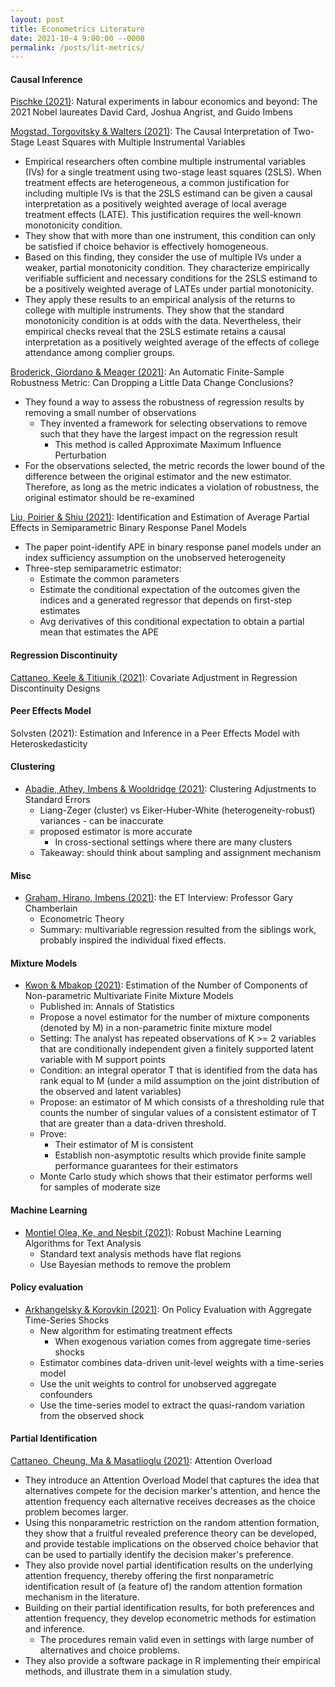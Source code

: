 ```yaml
---
layout: post
title: Econometrics Literature
date: 2021-10-4 9:00:00 --0000
permalink: /posts/lit-metrics/
---
```


#### Causal Inference
[Pischke (2021)](https://voxeu.org/article/natural-experimenters-nobel-laureates-david-card-joshua-angrist-and-guido-imbens): Natural experiments in labour economics and beyond: The 2021 Nobel laureates David Card, Joshua Angrist, and Guido Imbens

[Mogstad, Torgovitsky & Walters (2021)](https://pubs.aeaweb.org/doi/pdfplus/10.1257/aer.20190221): The Causal Interpretation of Two-Stage Least Squares with Multiple Instrumental Variables
- Empirical researchers often combine multiple instrumental variables (IVs) for a single treatment using two-stage least squares (2SLS). When treatment effects are heterogeneous, a common justification for including multiple IVs is that the 2SLS estimand can be given a causal interpretation as a positively weighted average of local average treatment effects (LATE). This justification requires the well-known monotonicity condition.
- They show that with more than one instrument, this condition can only be satisfied if choice behavior is effectively homogeneous.
- Based on this finding, they consider the use of multiple IVs under a weaker, partial monotonicity condition. They characterize empirically verifiable sufficient and necessary conditions for the 2SLS estimand to be a positively weighted average of LATEs under partial monotonicity.
- They apply these results to an empirical analysis of the returns to college with multiple instruments. They show that the standard monotonicity condition is at odds with the data. Nevertheless, their empirical checks reveal that the 2SLS estimate retains a causal interpretation as a positively weighted average of the effects of college attendance among complier groups.

[Broderick, Giordano & Meager (2021)](https://arxiv.org/pdf/2011.14999.pdf): An Automatic Finite-Sample Robustness Metric: Can Dropping a Little Data Change Conclusions?
- They found a way to assess the robustness of regression results by removing a small number of observations
    - They invented a framework for selecting observations to remove such that they have the largest impact on the regression result
        - This method is called Approximate Maximum Influence Perturbation
- For the observations selected, the metric records the lower bound of the difference between the original estimator and the new estimator. Therefore, as long as the metric indicates a violation of robustness, the original estimator should be re-examined

[Liu, Poirier & Shiu (2021)](https://arxiv.org/abs/2105.12891): Identification and Estimation of Average Partial Effects in Semiparametric Binary Response Panel Models
- The paper point-identify APE in binary response panel models under an index sufficiency assumption on the unobserved heterogeneity
- Three-step semiparametric estimator:
    - Estimate the common parameters
    - Estimate the conditional expectation of the outcomes given the indices and a generated regressor that depends on first-step estimates
    - Avg derivatives of this conditional expectation to obtain a partial mean that estimates the APE

#### Regression Discontinuity
[Cattaneo, Keele & Titiunik (2021)](https://arxiv.org/pdf/2110.08410.pdf): Covariate Adjustment in Regression Discontinuity Designs

#### Peer Effects Model
Solvsten (2021): Estimation and Inference in a Peer Effects Model with Heteroskedasticity

#### Clustering
- [Abadie, Athey, Imbens & Wooldridge (2021)](https://economics.mit.edu/faculty/abadie/papers): Clustering Adjustments to Standard Errors
    - Liang-Zeger (cluster) vs Eiker-Huber-White (heterogeneity-robust) variances - can be inaccurate
    - proposed estimator is more accurate
        - In cross-sectional settings where there are many clusters
    - Takeaway: should think about sampling and assignment mechanism

#### Misc
- [Graham, Hirano, Imbens (2021)](https://doi.org/10.1017/S0266466621000372): the ET Interview: Professor Gary Chamberlain
    - Econometric Theory
    - Summary: multivariable regression resulted from the siblings work, probably inspired the individual fixed effects.

#### Mixture Models
- [Kwon & Mbakop (2021)](https://wpsites.ucalgary.ca/eric-mbakop/wp-content/uploads/sites/32/2020/06/Revision.pdf): Estimation of the Number of Components of Non-parametric Multivariate Finite Mixture Models
    - Published in: Annals of Statistics
    - Propose a novel estimator for the number of mixture components (denoted by M) in a non-parametric finite mixture model
    - Setting: The analyst has repeated observations of K >= 2 variables that are conditionally independent given a finitely supported latent variable with M support points
    - Condition: an integral operator T that is identified from the data has rank equal to M (under a mild assumption on the joint distribution of the observed and latent variables)
    - Propose: an estimator of M which consists of a thresholding rule that counts the number of singular values of a consistent estimator of T that are greater than a data-driven threshold.
    - Prove: 
        - Their estimator of M is consistent
        - Establish non-asymptotic results which provide finite sample performance guarantees for their estimators
    - Monte Carlo study which shows that their estimator performs well for samples of moderate size

#### Machine Learning
- [Montiel Olea, Ke, and Nesbit (2021)](http://www.joseluismontielolea.com/papers.html): Robust Machine Learning Algorithms for Text Analysis
    - Standard text analysis methods have flat regions
    - Use Bayesian methods to remove the problem

#### Policy evaluation
- [Arkhangelsky & Korovkin (2021)](https://arxiv.org/pdf/1905.13660.pdf): On Policy Evaluation with Aggregate Time-Series Shocks
    - New algorithm for estimating treatment effects
        - When exogenous variation comes from aggregate time-series shocks
    - Estimator combines data-driven unit-level weights with a time-series model
    - Use the unit weights to control for unobserved aggregate confounders
    - Use the time-series model to extract the quasi-random variation from the observed shock

#### Partial Identification
[Cattaneo, Cheung, Ma & Masatlioglu (2021)](https://arxiv.org/pdf/2110.10650.pdf): Attention Overload
- They introduce an Attention Overload Model that captures the idea that alternatives compete for the decision marker's attention, and hence the attention frequency each alternative receives decreases as the choice problem becomes larger.
- Using this nonparametric restriction on the random attention formation, they show that a fruitful revealed preference theory can be developed, and provide testable implications on the observed choice behavior that can be used to partially identify the decision maker's preference.
- They also provide novel partial identification results on the underlying attention frequency, thereby offering the first nonparametric identification result of (a feature of) the random attention formation mechanism in the literature.
- Building on their partial identification results, for both preferences and attention frequency, they develop econometric methods for estimation and inference.
    - The procedures remain valid even in settings with large number of alternatives and choice problems.
- They also provide a software package in R implementing their empirical methods, and illustrate them in a simulation study.
